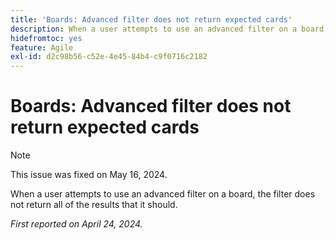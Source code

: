 ```yaml
---
title: 'Boards: Advanced filter does not return expected cards'
description: When a user attempts to use an advanced filter on a board, the filter does not return all of the results that it should.
hidefromtoc: yes
feature: Agile
exl-id: d2c98b56-c52e-4e45-84b4-c9f0716c2182
---
```

# Boards: Advanced filter does not return expected cards

>[!NOTE]
>
>This issue was fixed on May 16, 2024.

When a user attempts to use an advanced filter on a board, the filter does not return all of the results that it should. 

_First reported on April 24, 2024._
